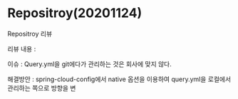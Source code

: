 # Repositroy\(20201124\)



Repositroy 리뷰

리뷰 내용 :

이슈 : Query.yml을 git에다가 관리하는 것은 회사에 맞지 않다.

해결방안 : spring-cloud-config에서 native 옵션을 이용하여 query.yml을 로컬에서 관리하는 쪽으로 방향을 변



